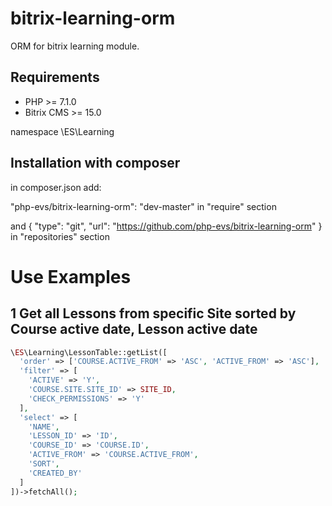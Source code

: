 # bitrix-learning-orm
ORM for bitrix learning module.

## Requirements

* PHP >= 7.1.0
* Bitrix CMS >= 15.0

namespace \ES\Learning

## Installation with composer

in composer.json add:

"php-evs/bitrix-learning-orm": "dev-master"
in "require" section

and
{
  "type": "git",
  "url": "https://github.com/php-evs/bitrix-learning-orm"
}
in "repositories" section

# Use Examples

## 1 Get all Lessons from specific Site sorted by Course active date, Lesson active date
```php
\ES\Learning\LessonTable::getList([
  'order' => ['COURSE.ACTIVE_FROM' => 'ASC', 'ACTIVE_FROM' => 'ASC'],
  'filter' => [
    'ACTIVE' => 'Y',
    'COURSE.SITE.SITE_ID' => SITE_ID,
    'CHECK_PERMISSIONS' => 'Y'
  ],
  'select' => [
    'NAME',
    'LESSON_ID' => 'ID',
    'COURSE_ID' => 'COURSE.ID',
    'ACTIVE_FROM' => 'COURSE.ACTIVE_FROM',
    'SORT',
    'CREATED_BY'
  ]
])->fetchAll();
```
